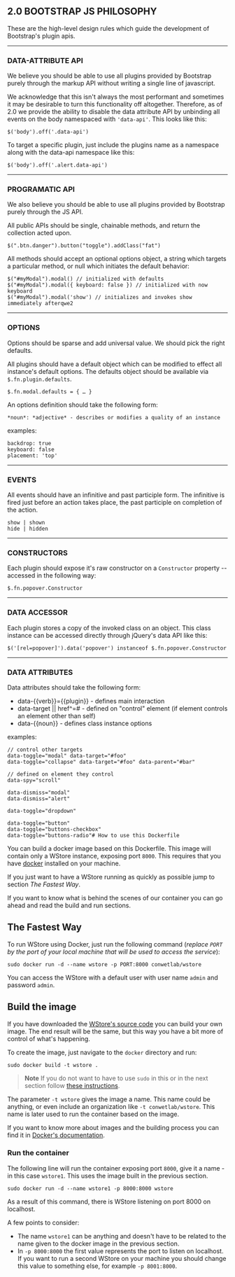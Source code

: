 ## 2.0 BOOTSTRAP JS PHILOSOPHY
These are the high-level design rules which guide the development of Bootstrap's plugin apis.

---

### DATA-ATTRIBUTE API

We believe you should be able to use all plugins provided by Bootstrap purely through the markup API without writing a single line of javascript.

We acknowledge that this isn't always the most performant and sometimes it may be desirable to turn this functionality off altogether. Therefore, as of 2.0 we provide the ability to disable the data attribute API by unbinding all events on the body namespaced with `'data-api'`. This looks like this:

    $('body').off('.data-api')

To target a specific plugin, just include the plugins name as a namespace along with the data-api namespace like this:

    $('body').off('.alert.data-api')

---

### PROGRAMATIC API

We also believe you should be able to use all plugins provided by Bootstrap purely through the JS API.

All public APIs should be single, chainable methods, and return the collection acted upon.

    $(".btn.danger").button("toggle").addClass("fat")

All methods should accept an optional options object, a string which targets a particular method, or null which initiates the default behavior:

    $("#myModal").modal() // initialized with defaults
    $("#myModal").modal({ keyboard: false }) // initialized with now keyboard
    $("#myModal").modal('show') // initializes and invokes show immediately afterqwe2

---

### OPTIONS

Options should be sparse and add universal value. We should pick the right defaults.

All plugins should have a default object which can be modified to effect all instance's default options. The defaults object should be available via `$.fn.plugin.defaults`.

    $.fn.modal.defaults = { … }

An options definition should take the following form:

    *noun*: *adjective* - describes or modifies a quality of an instance

examples:

    backdrop: true
    keyboard: false
    placement: 'top'

---

### EVENTS

All events should have an infinitive and past participle form. The infinitive is fired just before an action takes place, the past participle on completion of the action.

    show | shown
    hide | hidden

---

### CONSTRUCTORS

Each plugin should expose it's raw constructor on a `Constructor` property -- accessed in the following way:


    $.fn.popover.Constructor

---

### DATA ACCESSOR

Each plugin stores a copy of the invoked class on an object. This class instance can be accessed directly through jQuery's data API like this:

    $('[rel=popover]').data('popover') instanceof $.fn.popover.Constructor

---

### DATA ATTRIBUTES

Data attributes should take the following form:

- data-{{verb}}={{plugin}} - defines main interaction
- data-target || href^=# - defined on "control" element (if element controls an element other than self)
- data-{{noun}} - defines class instance options

examples:

    // control other targets
    data-toggle="modal" data-target="#foo"
    data-toggle="collapse" data-target="#foo" data-parent="#bar"

    // defined on element they control
    data-spy="scroll"

    data-dismiss="modal"
    data-dismiss="alert"

    data-toggle="dropdown"

    data-toggle="button"
    data-toggle="buttons-checkbox"
    data-toggle="buttons-radio"# How to use this Dockerfile

You can build a docker image based on this Dockerfile. This image will contain only a WStore instance, exposing port `8000`. This requires that you have [docker](https://docs.docker.com/installation/) installed on your machine.

If you just want to have a WStore running as quickly as possible jump to section *The Fastest Way*.

If you want to know what is behind the scenes of our container you can go ahead and read the build and run sections.

## The Fastest Way

To run WStore using Docker, just run the following command (*replace `PORT` by the port of your local machine that will be used to access the service*):

```
sudo docker run -d --name wstore -p PORT:8000 conwetlab/wstore 
```

You can access the WStore with a default user with user name `admin` and password `admin`. 

## Build the image

If you have downloaded the [WStore's source code](https://github.com/conwetlab/wstore/) you can build your own image. The end result will be the same, but this way you have a bit more of control of what's happening.

To create the image, just navigate to the `docker` directory and run:

    sudo docker build -t wstore .

> **Note**
> If you do not want to have to use `sudo` in this or in the next section follow [these instructions](http://askubuntu.com/questions/477551/how-can-i-use-docker-without-sudo).


The parameter `-t wstore` gives the image a name. This name could be anything, or even include an organization like `-t conwetlab/wstore`. This name is later used to run the container based on the image.

If you want to know more about images and the building process you can find it in [Docker's documentation](https://docs.docker.com/userguide/dockerimages/).
    
### Run the container

The following line will run the container exposing port `8000`, give it a name -in this case `wstore1`. This uses the image built in the previous section.

    sudo docker run -d --name wstore1 -p 8000:8000 wstore

As a result of this command, there is WStore listening on port 8000 on localhost.

A few points to consider:

* The name `wstore1` can be anything and doesn't have to be related to the name given to the docker image in the previous section.
* In `-p 8000:8000` the first value represents the port to listen on localhost. If you want to run a second WStore on your machine you should change this value to something else, for example `-p 8001:8000`.
